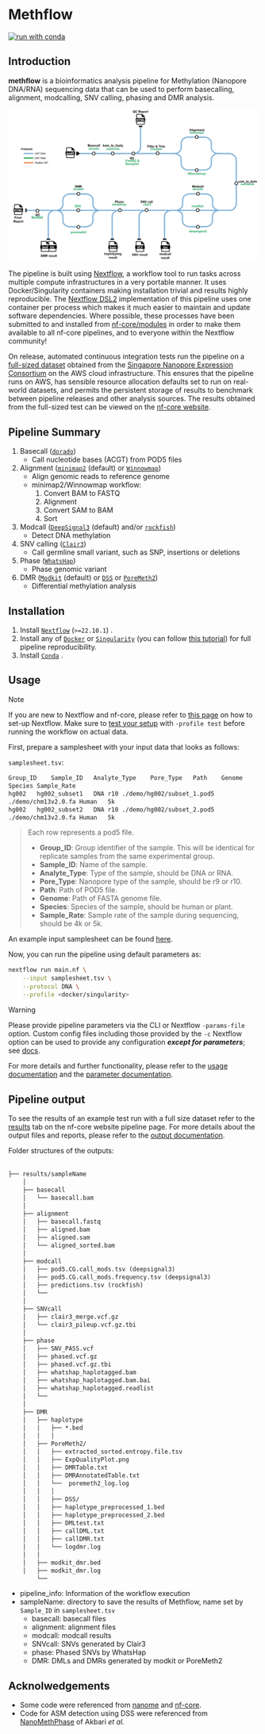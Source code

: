 # Methflow

[![run with conda](http://img.shields.io/badge/run%20with-conda-3EB049?labelColor=000000&logo=anaconda)](https://docs.conda.io/en/latest/)

## Introduction

**methflow** is a bioinformatics analysis pipeline for Methylation (Nanopore DNA/RNA) sequencing data that can be used to perform basecalling, alignment, modcalling, SNV calling, phasing and DMR analysis. 



![methflow(v1.0.0)](docs/images/methflow(v1.1.0).jpg)



The pipeline is built using [Nextflow](https://www.nextflow.io), a workflow tool to run tasks across multiple compute infrastructures in a very portable manner. It uses Docker/Singularity containers making installation trivial and results highly reproducible.  The [Nextflow DSL2](https://www.nextflow.io/docs/latest/dsl2.html) implementation of this pipeline uses one container per process which makes it much easier to maintain and update software dependencies. Where possible, these processes have been submitted to and installed from [nf-core/modules](https://github.com/nf-core/modules) in order to make them available to all nf-core pipelines, and to everyone within the Nextflow community!

On release, automated continuous integration tests run the pipeline on a [full-sized dataset](https://github.com/nf-core/test-datasets/tree/nanoseq#full-sized-test-data) obtained from the [Singapore Nanopore Expression Consortium](https://github.com/GoekeLab/sg-nex-data) on the AWS cloud infrastructure. This ensures that the pipeline runs on AWS, has sensible resource allocation defaults set to run on real-world datasets, and permits the persistent storage of results to benchmark between pipeline releases and other analysis sources. The results obtained from the full-sized test can be viewed on the [nf-core website](https://nf-co.re/nanoseq/results).

## Pipeline Summary

1. Basecall ([`dorado`](https://github.com/nanoporetech/dorado))
   - Call nucleotide bases (ACGT) from POD5 files
2. Alignment ([`minimap2`](https://github.com/lh3/minimap2) (default) or [`Winnowmap`](https://github.com/marbl/Winnowmap))
   - Align genomic reads to reference genome
   - minimap2/Winnowmap workflow:
     1. Convert BAM to FASTQ
     2. Alignment
     3. Convert SAM to BAM
     4. Sort
3. Modcall ([`DeepSignal3`](https://github.com/PengNi/deepsignal3) (default) and/or [`rockfish`](https://github.com/lbcb-sci/rockfish))
   - Detect DNA methylation
4. SNV calling ([`Clair3`](https://github.com/HKU-BAL/Clair3))
   - Call germline small variant, such as SNP, insertions or deletions
5. Phase ([`WhatsHap`](https://github.com/whatshap/whatshap))
   - Phase genomic variant
6. DMR ([`Modkit`](https://github.com/nanoporetech/modkit) (default) or [`DSS`](https://bioconductor.org/packages/release/bioc/html/DSS.html) or [`PoreMeth2`](https://github.com/Lab-CoMBINE/PoreMeth2))
   - Differential methylation analysis


## Installation

1. Install [`Nextflow`](https://www.nextflow.io/docs/latest/getstarted.html#installation) (`>=22.10.1`) .
2. Install any of [`Docker`](https://docs.docker.com/engine/installation/) or [`Singularity`](https://www.sylabs.io/guides/3.0/user-guide/) (you can follow [this tutorial](https://singularity-tutorial.github.io/01-installation/)) for full pipeline reproducibility. 
3. Install [`Conda`](https://docs.conda.io/projects/conda/en/latest/user-guide/install/linux.html) .

## Usage

> [!NOTE]
> If you are new to Nextflow and nf-core, please refer to [this page](https://nf-co.re/docs/usage/installation) on how to set-up Nextflow. Make sure to [test your setup](https://nf-co.re/docs/usage/introduction#how-to-run-a-pipeline) with `-profile test` before running the workflow on actual data.

First, prepare a samplesheet with your input data that looks as follows:

`samplesheet.tsv`:

```tsv
Group_ID	Sample_ID  	Analyte_Type	Pore_Type	Path	Genome	Species	Sample_Rate
hg002	hg002_subset1	DNA	r10	./demo/hg002/subset_1.pod5	./demo/chm13v2.0.fa	Human	5k
hg002	hg002_subset2	DNA	r10	./demo/hg002/subset_2.pod5	./demo/chm13v2.0.fa	Human	5k
```

> Each row represents a pod5 file.
>
> - **Group_ID**: Group identifier of the sample. This will be identical for replicate samples from the same experimental group.
> - **Sample_ID**: Name of the sample.
> - **Analyte_Type**: Type of the sample, should be DNA or RNA.
> - **Pore_Type**: Nanopore type of the sample, should be r9 or r10.
> - **Path**: Path of POD5 file. 
> - **Genome**: Path of FASTA genome file.
> - **Species**: Species of the sample, should be human or plant.
> - **Sample_Rate**: Sample rate of the sample during sequencing, should be 4k or 5k.

An example input samplesheet can be found [here](samplesheet.tsv).

Now, you can run the pipeline using default parameters as:

```bash
nextflow run main.nf \
    --input samplesheet.tsv \
    --protocol DNA \
    --profile <docker/singularity>
```

> [!WARNING]
> Please provide pipeline parameters via the CLI or Nextflow `-params-file` option. Custom config files including those provided by the `-c` Nextflow option can be used to provide any configuration _**except for parameters**_; see [docs](https://nf-co.re/docs/usage/getting_started/configuration#custom-configuration-files).

For more details and further functionality, please refer to the [usage documentation]( ) and the [parameter documentation]( ).

## Pipeline output

To see the results of an example test run with a full size dataset refer to the [results]( ) tab on the nf-core website pipeline page.
For more details about the output files and reports, please refer to the [output documentation]( ).

Folder structures of the outputs:

```text

├── results/sampleName
    │
    ├── basecall
    │   └── basecall.bam
    │
    ├── alignment
    │   ├── basecall.fastq
    │   ├── aligned.bam
    │   ├── aligned.sam
    │   └── aligned_sorted.bam
    │
    ├── modcall
    │   ├── pod5.CG.call_mods.tsv (deepsignal3)
    │   ├── pod5.CG.call_mods.frequency.tsv (deepsignal3)
    │   ├── predictions.tsv (rockfish)
    │   └── 
    │
    ├── SNVcall
    │   ├── clair3_merge.vcf.gz
    │   └── clair3_pileup.vcf.gz.tbi
    │
    ├── phase
    │   ├── SNV_PASS.vcf
    │   ├── phased.vcf.gz
    │   ├── phased.vcf.gz.tbi
    │   ├── whatshap_haplotagged.bam
    │   ├── whatshap_haplotagged.bam.bai
    │   ├── whatshap_haplotagged.readlist
    │   └── 
    │
    ├── DMR
    │   ├── haplotype
    │   │   ├── *.bed
    │   │   │
    │   ├── PoreMeth2/ 
    │   │   ├── extracted_sorted.entropy.file.tsv
    │   │   ├── ExpQualityPlot.png
    │   │   ├── DMRTable.txt
    │   │   ├── DMRAnnotatedTable.txt
    │   │   └──  poremeth2_log.log
    │   │   │
    │   │   ├── DSS/ 
    │   │   ├── haplotype_preprocessed_1.bed
    │   │   ├── haplotype_preprocessed_2.bed
    │   │   ├── DMLtest.txt
    │   │   ├── callDML.txt
    │   │   ├── callDMR.txt
    │   │   └── logdmr.log
    │   │
    │   ├── modkit_dmr.bed
    │   ├── modkit_dmr.log
        └── 

```

- pipeline_info: Information of the workflow execution
- sampleName: directory to save the results of Methflow, name set by `Sample_ID` in `samplesheet.tsv`
  - basecall: basecall files
  - alignment: alignment files
  - modcall: modcall results
  - SNVcall: SNVs generated by Clair3
  - phase: Phased SNVs by WhatsHap
  - DMR: DMLs and DMRs generated by modkit or PoreMeth2



## Acknolwedgements

- Some code were referenced from [nanome](https://github.com/TheJacksonLaboratory/nanome) and [nf-core](https://github.com/nf-core).
- Code for ASM detection using DSS were referenced from [NanoMethPhase](https://github.com/vahidAK/NanoMethPhase) of Akbari *et al.*
